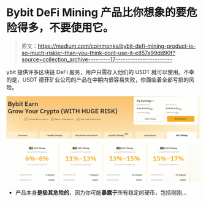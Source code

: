 # Bybit DeFi Mining 产品比你想象的要危险得多，不要使用它。

> 原文：<https://medium.com/coinmonks/bybit-defi-mining-product-is-so-much-riskier-than-you-think-dont-use-it-e857e99dd90f?source=collection_archive---------17----------------------->

ybit 提供许多区块链 DeFi 服务，用户只需存入他们的 USDT 就可以使用。不幸的是，USDT 德菲矿业公司的产品在中期内很容易失败，你面临着全部亏损的风险。

![](img/9d63756ddc011430908352c9b98dfb21.png)

*   产品本身**是极其危险的**，因为你可能**暴露于**所有稳定的硬币，包括刚刚…